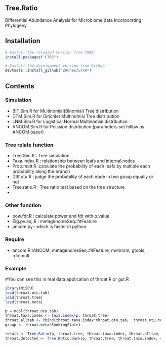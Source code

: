## Tree.Ratio
Differential Abundance Analysis for Microbiome data Incorporating Phylogeny

## Installation

```R
# Install the released version from CRAN
install.packages("LTRR")

# Install the development version from GitHub
devtools::install_github("ZRChao/LTRR")
```
## Contents

### Simulation
* BIT.Sim.R for Multinomial(Binomial) Tree distribution
* DTM.Sim.R for Dirichlet Multinomial Tree distribution
* LNM.Sim.R for Logistical Normal Multinomial distribution 
* ANCOM.Sim.R for Poission distribution (parameters set follow as ANCOM paper)

### Tree relate function
* Tree.Sim.R : Tree simulation
* Taxa.index.R : relationship between leafs and internal nodes
* Prob.mult.R :calculate the probability of each leafs by multiple each probability along the branch
* Diff.otu.R : judge the probability of each node in two group equally or not
* Tree.ratio.R : Tree ratio test based on the tree structure
* 

### Other function
* pow.fdr.R : calculate power and fdr with p.value 
* Zig.pv.adj.R : metagenomeSeq::fitFeature
* ancom.py : which is faster in python

### Require 
* ancom.R::ANCOM, metagenomeSeq::fitFeature, mvtnorm, gtools, rdirimult 

### Example
 
#You can see this in real data application of throat.R or gut.R
```R
ibrary(MiSPU)
load(throat.otu.tab)
load(throat.tree)
load(throat.meta)

p = ncol(throat.otu.tab)
throat.taxa.index <- Taxa.index(p, throat.tree)
throat.alltab <- cbind(throat.taxa.index*throat.otu.tab,  throat.otu.tab)
group <- throat.meta$SmokingState)

result <- Tree.Ratio(p, throat.tree, throat.taxa.index, throat.alltab, group)
throat.detected <- Tree.Ratio.back(p, throat.tree, throat.taxa.index, results, group)
```
